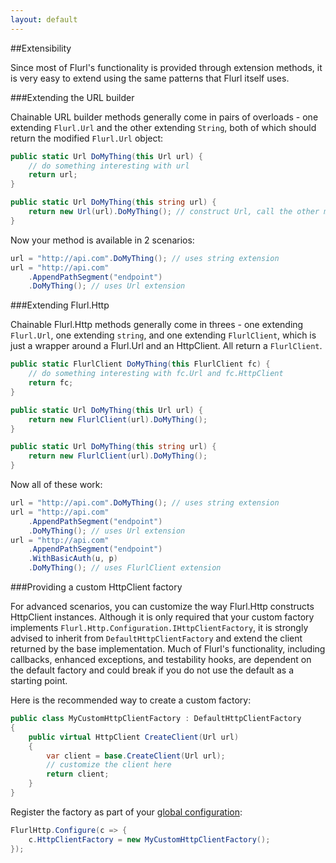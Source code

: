 ```yaml
---
layout: default
---
```


##Extensibility

Since most of Flurl's functionality is provided through extension methods, it is very easy to extend using the same patterns that Flurl itself uses.

###Extending the URL builder

Chainable URL builder methods generally come in pairs of overloads - one extending `Flurl.Url` and the other extending `String`, both of which should return the modified `Flurl.Url` object:

````c#
public static Url DoMyThing(this Url url) {
    // do something interesting with url
    return url;
}

public static Url DoMyThing(this string url) {
    return new Url(url).DoMyThing(); // construct Url, call the other method
}
````

Now your method is available in 2 scenarios:

````c#
url = "http://api.com".DoMyThing(); // uses string extension
url = "http://api.com"
    .AppendPathSegment("endpoint")
    .DoMyThing(); // uses Url extension
````

###Extending Flurl.Http

Chainable Flurl.Http methods generally come in threes - one extending `Flurl.Url`, one extending `string`, and one extending `FlurlClient`, which is just a wrapper around a Flurl.Url and an HttpClient. All return a `FlurlClient`.

````c#
public static FlurlClient DoMyThing(this FlurlClient fc) {
    // do something interesting with fc.Url and fc.HttpClient
    return fc;
}

public static Url DoMyThing(this Url url) {
    return new FlurlClient(url).DoMyThing();
}

public static Url DoMyThing(this string url) {
    return new FlurlClient(url).DoMyThing();
}
````

Now all of these work:

````c#
url = "http://api.com".DoMyThing(); // uses string extension
url = "http://api.com"
    .AppendPathSegment("endpoint")
    .DoMyThing(); // uses Url extension
url = "http://api.com"
    .AppendPathSegment("endpoint")
    .WithBasicAuth(u, p)
    .DoMyThing(); // uses FlurlClient extension
````

###Providing a custom HttpClient factory

For advanced scenarios, you can customize the way Flurl.Http constructs HttpClient instances. Although it is only required that your custom factory implements `Flurl.Http.Configuration.IHttpClientFactory`, it is strongly advised to inherit from `DefaultHttpClientFactory` and extend the client returned by the base implementation. Much of Flurl's functionality, including callbacks, enhanced exceptions, and testability hooks, are dependent on the default factory and could break if you do not use the default as a starting point.

Here is the recommended way to create a custom factory:

````c#
public class MyCustomHttpClientFactory : DefaultHttpClientFactory
{
    public virtual HttpClient CreateClient(Url url)
    {
    	var client = base.CreateClient(Url url);
        // customize the client here
        return client;
    }
}
````

Register the factory as part of your [global configuration](/configuration):

````c#
FlurlHttp.Configure(c => {
    c.HttpClientFactory = new MyCustomHttpClientFactory();
});
````
